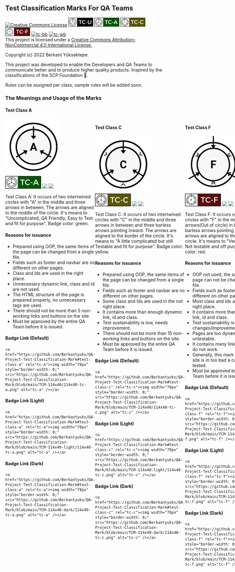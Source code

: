 ## Test Classification Marks For QA Teams
 <a href="http://creativecommons.org/licenses/by-nc/4.0/" rel="license"><img width="79px" style="border-width: 0;" src="https://i.creativecommons.org/l/by-nc/4.0/88x31.png" alt="Creative Commons License" /></a>
 <a href="https://github.com/Berkantyuks/QA-Project-Test-Classification-Mark" rel="tc-u"><img width="79px" style="border-width: 0;" src="https://github.com/Berkantyuks/QA-Project-Test-Classification-Mark/blob/main/TCM-114x40/114x40-tc-u.png" alt="tc-u" /></a>
 <a href="https://github.com/Berkantyuks/QA-Project-Test-Classification-Mark" rel="tc-a"><img width="79px" style="border-width: 0;" src="https://github.com/Berkantyuks/QA-Project-Test-Classification-Mark/blob/main/TCM-114x40/114x40-tc-a.png" alt="tc-a" /></a>
 <a href="https://github.com/Berkantyuks/QA-Project-Test-Classification-Mark" rel="tc-c"><img width="79px" style="border-width: 0;" src="https://github.com/Berkantyuks/QA-Project-Test-Classification-Mark/blob/main/TCM-114x40/114x40-tc-c.png" alt="tc-c" /></a>
 <a href="https://github.com/Berkantyuks/QA-Project-Test-Classification-Mark" rel="tc-f"><img width="79px" style="border-width: 0;" src="https://github.com/Berkantyuks/QA-Project-Test-Classification-Mark/blob/main/TCM-114x40/114x40-tc-f.png" alt="tc-f" /></a>
 <a href="https://github.com/Berkantyuks/QA-Project-Test-Classification-Mark" rel="tc-bb"><img width="79px" style="border-width: 0;" src="https://github.com/Berkantyuks/QA-Project-Test-Classification-Mark/blob/main/TCM-114x40-box/114x40-bb.png" alt="tc-bb" /></a>
 <a href="https://github.com/Berkantyuks/QA-Project-Test-Classification-Mark" rel="tc-wb"><img width="79px" style="border-width: 0;" src="https://github.com/Berkantyuks/QA-Project-Test-Classification-Mark/blob/main/TCM-114x40-box/114x40-wb.png" alt="tc-wb" /></a>
<br/>
This project is licensed under a <a href="http://creativecommons.org/licenses/by-nc/4.0/" rel="license">Creative Commons Attribution-NonCommercial 4.0 International License.</a> 

Copyright (c) 2022 Berkant Yüksektepe.

This project was developed to enable the Developers and QA Teams to communicate better and to produce higher quality products. Inspired by the classifications of the SCP Foundation 🖤.

Rules can be assigned per class, sample rules will be added soon.

### The Meanings and Usage of the Marks

#### Test Class A

<div style="display: flex;">
 <div>
  <img width="180px" src="https://github.com/Berkantyuks/QA-Project-Test-Classification-Mark/blob/main/TCM-500x500/500x500-tc-a.png"/>
  <img width="114px" src="https://github.com/Berkantyuks/QA-Project-Test-Classification-Mark/blob/main/TCM-114x40/114x40-tc-a.png"/>
  <img width="114px" src="https://github.com/Berkantyuks/QA-Project-Test-Classification-Mark/blob/main/TCM-114x40-light/114x40-tc-a.png"/>
  <img width="114px" src="https://github.com/Berkantyuks/QA-Project-Test-Classification-Mark/blob/main/TCM-114x40-dark/114x40-tc-a.png"/>
  <p>Test Class A: It occurs of two intertwined circles with "A" in the middle and three arrows in between. The arrows are aligned to the middle of the circle. It's means to "Uncomplicated, QA Friendly, Easy to Test and fit for purpose". Badge color: green.</p>
  
  #### Reasons for issuance
   
  - Prepared using OOP, the same items of the page can be changed from a single file.
  - Fields such as footer and navbar are no different on other pages.
  - Class and Ids are used in the right place.
  - Unnecessary dynamic link, class and id are not used.
  - The HTML structure of the page is prepared properly, no unnecessary tags are used.
  - There should not be more than 5 non-working links and buttons on the site.
  - Must be approved by the entire QA Team before it is issued.
  
 #### Badge Link (Default)
  
   ```
 <a href="https://github.com/Berkantyuks/QA-Project-Test-Classification-Mark#test-class-a" rel="tc-a"><img width="79px" style="border-width: 0;" src="https://github.com/Berkantyuks/QA-Project-Test-Classification-Mark/blob/main/TCM-114x40/114x40-tc-a.png" alt="tc-a" /></a>
   ```
 #### Badge Link (Light)
  
   ```
 <a href="https://github.com/Berkantyuks/QA-Project-Test-Classification-Mark#test-class-a" rel="tc-a"><img width="79px" style="border-width: 0;" src="https://github.com/Berkantyuks/QA-Project-Test-Classification-Mark/blob/main/TCM-114x40-light/114x40-tc-a.png" alt="tc-a" /></a>
   ```
 #### Badge Link (Dark)
  
   ```
 <a href="https://github.com/Berkantyuks/QA-Project-Test-Classification-Mark#test-class-a" rel="tc-a"><img width="79px" style="border-width: 0;" src="https://github.com/Berkantyuks/QA-Project-Test-Classification-Mark/blob/main/TCM-114x40-dark/114x40-tc-a.png" alt="tc-a" /></a>
   ```
 </div>
 <br/>
 <div>
 
 #### Test Class C

  <img width="180px" src="https://github.com/Berkantyuks/QA-Project-Test-Classification-Mark/blob/main/TCM-500x500/500x500-tc-c.png"/>
  <img width="114px" src="https://github.com/Berkantyuks/QA-Project-Test-Classification-Mark/blob/main/TCM-114x40/114x40-tc-c.png"/>
  <img width="114px" src="https://github.com/Berkantyuks/QA-Project-Test-Classification-Mark/blob/main/TCM-114x40-light/114x40-tc-c.png"/>
  <img width="114px" src="https://github.com/Berkantyuks/QA-Project-Test-Classification-Mark/blob/main/TCM-114x40-dark/114x40-tc-c.png"/>
  <p>Test Class C: It occurs of two intertwined circles with "C" in the middle and three arrows in between and three barless arrows pointing inward. The arrows are aligned to the border of the circle. It's means to "A little complicated but still Testable and fit for purpose". Badge color: yellow.</p>
    
  #### Reasons for issuance
   
  - Prepared using OOP, the same items of the page can be changed from a single file.
  - Fields such as footer and navbar are no different on other pages.
  - Some class and Ids are used in the not right place.
  - It contains more than enough dynamic link, id and class.
  - Test sustainability is low, needs improvement.
  - There should not be more than 15 non-working links and buttons on the site.
  - Must be approved by the entire QA Team before it is issued.
  
 #### Badge Link (Default)
  
  ```
 <a href="https://github.com/Berkantyuks/QA-Project-Test-Classification-Mark#test-class-c" rel="tc-c"><img width="79px" style="border-width: 0;" src="https://github.com/Berkantyuks/QA-Project-Test-Classification-Mark/blob/main/TCM-114x40/114x40-tc-c.png" alt="tc-c" /></a>
  ```
  
 #### Badge Link (Light)
  
  ```
 <a href="https://github.com/Berkantyuks/QA-Project-Test-Classification-Mark#test-class-c" rel="tc-c"><img width="79px" style="border-width: 0;" src="https://github.com/Berkantyuks/QA-Project-Test-Classification-Mark/blob/main/TCM-114x40-light/114x40-tc-c.png" alt="tc-c" /></a>
  ```
 #### Badge Link (Dark)
  
  ```
 <a href="https://github.com/Berkantyuks/QA-Project-Test-Classification-Mark#test-class-c" rel="tc-c"><img width="79px" style="border-width: 0;" src="https://github.com/Berkantyuks/QA-Project-Test-Classification-Mark/blob/main/TCM-114x40-dark/114x40-tc-c.png" alt="tc-c" /></a>
  ```
  
 </div>
  <br/>
 <div>
 
 #### Test Class F
 
  <img width="180px" src="https://github.com/Berkantyuks/QA-Project-Test-Classification-Mark/blob/main/TCM-500x500/500x500-tc-f.png"/>
  <img width="114px" src="https://github.com/Berkantyuks/QA-Project-Test-Classification-Mark/blob/main/TCM-114x40/114x40-tc-f.png"/>
  <img width="114px" src="https://github.com/Berkantyuks/QA-Project-Test-Classification-Mark/blob/main/TCM-114x40-light/114x40-tc-f.png"/>
  <img width="114px" src="https://github.com/Berkantyuks/QA-Project-Test-Classification-Mark/blob/main/TCM-114x40-dark/114x40-tc-f.png"/>
  <p>Test Class F: It occurs of two intertwined circles with "F" in the middle and three arrows(Out of circle) in between and six barless arrows pointing inward. The arrows are aligned to the outline of the circle. It's means to "Very complicated, Not testable and off purpose". Badge color: red.</p>
      
  #### Reasons for issuance
   
  - OOP not used, the same items of the page can not be changed from a single file.
  - Fields such as footer and navbar are different on other pages.
  - Most class and Ids are used in the not right place.
  - It contains more than enough dynamic link, id and class.
  - Test sustainability is very low, radical changes/improvements needed.
  - Pages are too dynamic to test, site is untestable.
  - It contains many links and buttons that do not work.
  - Generally, this mark is given when the site is in too bad a condition to be tested.
  - Must be approved by the entire QA Team before it is issued.
  
 #### Badge Link (Default)
  
  ```
 <a href="https://github.com/Berkantyuks/QA-Project-Test-Classification-Mark#test-class-f" rel="tc-f"><img width="79px" style="border-width: 0;" src="https://github.com/Berkantyuks/QA-Project-Test-Classification-Mark/blob/main/TCM-114x40/114x40-tc-f.png" alt="tc-f" /></a>
  ```
  
 #### Badge Link (Light)
  
  ```
 <a href="https://github.com/Berkantyuks/QA-Project-Test-Classification-Mark#test-class-f" rel="tc-f"><img width="79px" style="border-width: 0;" src="https://github.com/Berkantyuks/QA-Project-Test-Classification-Mark/blob/main/TCM-114x40-light/114x40-tc-f.png" alt="tc-f" /></a>
  ```
  
 #### Badge Link (Dark)
  
  ```
 <a href="https://github.com/Berkantyuks/QA-Project-Test-Classification-Mark#test-class-f" rel="tc-f"><img width="79px" style="border-width: 0;" src="https://github.com/Berkantyuks/QA-Project-Test-Classification-Mark/blob/main/TCM-114x40-dark/114x40-tc-f.png" alt="tc-f" /></a>
  ```
  
 </div>
  <br/>
  <div>
  
  #### Test Class U
  
  <img width="180px" src="https://github.com/Berkantyuks/QA-Project-Test-Classification-Mark/blob/main/TCM-500x500/500x500-tc-u.png"/>
  <img width="114px" src="https://github.com/Berkantyuks/QA-Project-Test-Classification-Mark/blob/main/TCM-114x40/114x40-tc-u.png"/>
  <img width="114px" src="https://github.com/Berkantyuks/QA-Project-Test-Classification-Mark/blob/main/TCM-114x40-light/114x40-tc-u.png"/>
  <img width="114px" src="https://github.com/Berkantyuks/QA-Project-Test-Classification-Mark/blob/main/TCM-114x40-dark/114x40-tc-u.png"/>
  <p>Test Class U: Contains the same appearance features as Test Class A. The only difference is that there is a question mark in the middle. It is used in tests whose class is not fully determined or decided. Badge color: black.</p>
  
 #### Reasons for issuance
   
  - Given to save time when the Test Mark is Undecidable or the test evaluation has not finished.
  - No approbation needed, automatically assigned at test start.
  
 #### Badge Link (Default)
   
  ```
 <a href="https://github.com/Berkantyuks/QA-Project-Test-Classification-Mark#test-class-u" rel="tc-u"><img width="79px" style="border-width: 0;" src="https://github.com/Berkantyuks/QA-Project-Test-Classification-Mark/blob/main/TCM-114x40/114x40-tc-u.png" alt="tc-u" /></a>
  ```
  
 #### Badge Link (Light)
   
  ```
 <a href="https://github.com/Berkantyuks/QA-Project-Test-Classification-Mark#test-class-u" rel="tc-u"><img width="79px" style="border-width: 0;" src="https://github.com/Berkantyuks/QA-Project-Test-Classification-Mark/blob/main/TCM-114x40-light/114x40-tc-u.png" alt="tc-u" /></a>
  ```
  
 #### Badge Link (Light)
   
  ```
 <a href="https://github.com/Berkantyuks/QA-Project-Test-Classification-Mark#test-class-u" rel="tc-u"><img width="79px" style="border-width: 0;" src="https://github.com/Berkantyuks/QA-Project-Test-Classification-Mark/blob/main/TCM-114x40-dark/114x40-tc-u.png" alt="tc-u" /></a>
  ```
   
 </div>
</div>
